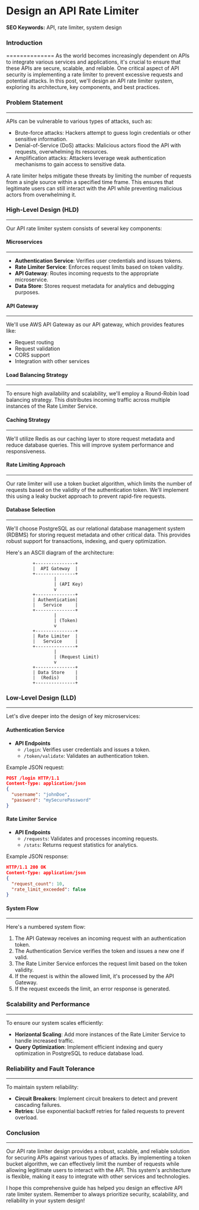 **Design an API Rate Limiter**
==============================

**SEO Keywords:** API, rate limiter, system design

### Introduction
==============
As the world becomes increasingly dependent on APIs to integrate various services and applications, it's crucial to ensure that these APIs are secure, scalable, and reliable. One critical aspect of API security is implementing a rate limiter to prevent excessive requests and potential attacks. In this post, we'll design an API rate limiter system, exploring its architecture, key components, and best practices.

### Problem Statement
-------------------
APIs can be vulnerable to various types of attacks, such as:

* Brute-force attacks: Hackers attempt to guess login credentials or other sensitive information.
* Denial-of-Service (DoS) attacks: Malicious actors flood the API with requests, overwhelming its resources.
* Amplification attacks: Attackers leverage weak authentication mechanisms to gain access to sensitive data.

A rate limiter helps mitigate these threats by limiting the number of requests from a single source within a specified time frame. This ensures that legitimate users can still interact with the API while preventing malicious actors from overwhelming it.

### High-Level Design (HLD)
------------------------
Our API rate limiter system consists of several key components:

#### Microservices
-----------------

* **Authentication Service**: Verifies user credentials and issues tokens.
* **Rate Limiter Service**: Enforces request limits based on token validity.
* **API Gateway**: Routes incoming requests to the appropriate microservice.
* **Data Store**: Stores request metadata for analytics and debugging purposes.

#### API Gateway
----------------

We'll use AWS API Gateway as our API gateway, which provides features like:

* Request routing
* Request validation
* CORS support
* Integration with other services

#### Load Balancing Strategy
-------------------------

To ensure high availability and scalability, we'll employ a Round-Robin load balancing strategy. This distributes incoming traffic across multiple instances of the Rate Limiter Service.

#### Caching Strategy
-------------------

We'll utilize Redis as our caching layer to store request metadata and reduce database queries. This will improve system performance and responsiveness.

#### Rate Limiting Approach
-------------------------

Our rate limiter will use a token bucket algorithm, which limits the number of requests based on the validity of the authentication token. We'll implement this using a leaky bucket approach to prevent rapid-fire requests.

#### Database Selection
---------------------

We'll choose PostgreSQL as our relational database management system (RDBMS) for storing request metadata and other critical data. This provides robust support for transactions, indexing, and query optimization.

Here's an ASCII diagram of the architecture:
```
          +---------------+
          |  API Gateway  |
          +---------------+
                  |
                  | (API Key)
                  v
          +---------------+
          | Authentication|
          |   Service     |
          +---------------+
                  |
                  | (Token)
                  v
          +---------------+
          | Rate Limiter  |
          |   Service     |
          +---------------+
                  |
                  | (Request Limit)
                  v
          +---------------+
          | Data Store    |
          |  (Redis)      |
          +---------------+
```
### Low-Level Design (LLD)
------------------------
Let's dive deeper into the design of key microservices:

#### Authentication Service

* **API Endpoints**
	+ `/login`: Verifies user credentials and issues a token.
	+ `/token/validate`: Validates an authentication token.

Example JSON request:
```json
POST /login HTTP/1.1
Content-Type: application/json
{
  "username": "johnDoe",
  "password": "mySecurePassword"
}
```

#### Rate Limiter Service

* **API Endpoints**
	+ `/requests`: Validates and processes incoming requests.
	+ `/stats`: Returns request statistics for analytics.

Example JSON response:
```json
HTTP/1.1 200 OK
Content-Type: application/json
{
  "request_count": 10,
  "rate_limit_exceeded": false
}
```

#### System Flow
------------

Here's a numbered system flow:

1. The API Gateway receives an incoming request with an authentication token.
2. The Authentication Service verifies the token and issues a new one if valid.
3. The Rate Limiter Service enforces the request limit based on the token validity.
4. If the request is within the allowed limit, it's processed by the API Gateway.
5. If the request exceeds the limit, an error response is generated.

### Scalability and Performance
-------------------------------
To ensure our system scales efficiently:

* **Horizontal Scaling**: Add more instances of the Rate Limiter Service to handle increased traffic.
* **Query Optimization**: Implement efficient indexing and query optimization in PostgreSQL to reduce database load.

### Reliability and Fault Tolerance
----------------------------------
To maintain system reliability:

* **Circuit Breakers**: Implement circuit breakers to detect and prevent cascading failures.
* **Retries**: Use exponential backoff retries for failed requests to prevent overload.

### Conclusion
----------

Our API rate limiter design provides a robust, scalable, and reliable solution for securing APIs against various types of attacks. By implementing a token bucket algorithm, we can effectively limit the number of requests while allowing legitimate users to interact with the API. This system's architecture is flexible, making it easy to integrate with other services and technologies.

I hope this comprehensive guide has helped you design an effective API rate limiter system. Remember to always prioritize security, scalability, and reliability in your system design!